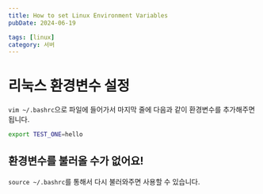```yaml
---
title: How to set Linux Environment Variables
pubDate: 2024-06-19

tags: [linux]
category: 서버
---
```


# 리눅스 환경변수 설정

`vim ~/.bashrc`으로 파일에 들어가서 마지막 줄에 다음과 같이 환경변수를 추가해주면 됩니다.

```bash
export TEST_ONE=hello
```

## 환경변수를 불러올 수가 없어요!

`source ~/.bashrc`를 통해서 다시 불러와주면 사용할 수 있습니다.
